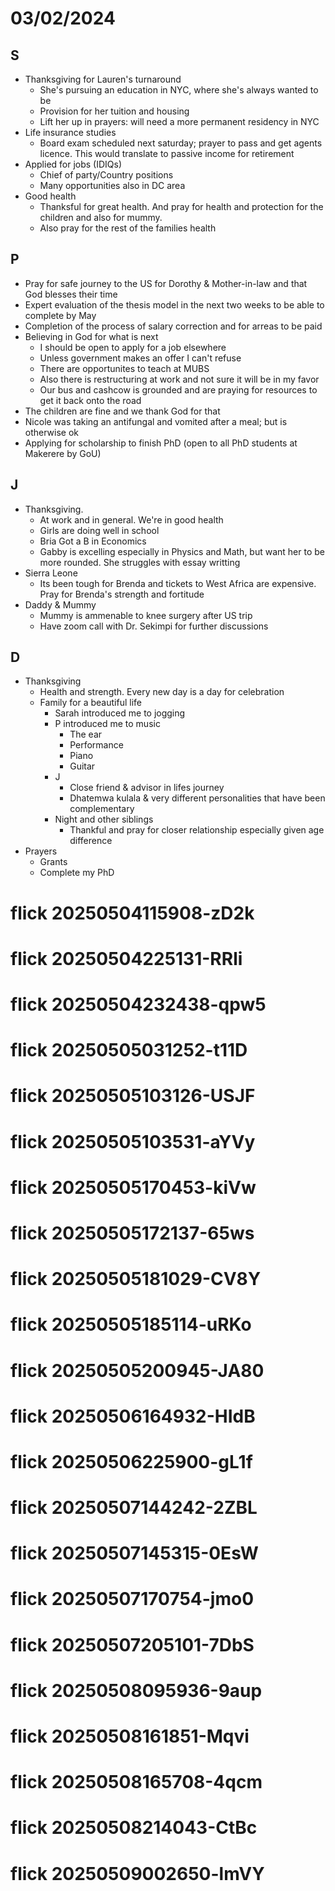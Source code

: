 # 03/02/2024

## S
- Thanksgiving for Lauren's turnaround
   - She's pursuing an education in NYC, where she's always wanted to be
   - Provision for her tuition and housing
   - Lift her up in prayers: will need a more permanent residency in NYC 
- Life insurance studies
   - Board exam scheduled next saturday; prayer to pass and get agents licence. This would translate to passive income for retirement
- Applied for jobs (IDIQs)
   - Chief of party/Country positions
   - Many opportunities also in DC area 
- Good health
   - Thanksful for great health. And pray for health and protection for the children and also for mummy.
   - Also pray for the rest of the families health 
## P
- Pray for safe journey to the US for Dorothy & Mother-in-law and that God blesses their time
- Expert evaluation of the thesis model in the next two weeks to be able to complete by May
- Completion of the process of salary correction and for arreas to be paid
- Believing in God for what is next
   - I should be open to apply for a job elsewhere
   - Unless government makes an offer I can't refuse
   - There are opportunites to teach at MUBS
   - Also there is restructuring at work and not sure it will be in my favor
   - Our bus and cashcow is grounded and are praying for resources to get it back onto the road
- The children are fine and we thank God for that
- Nicole was taking an antifungal and vomited after a meal; but is otherwise ok
- Applying for scholarship to finish PhD (open to all PhD students at Makerere by GoU)
## J 
- Thanksgiving.
   - At work and in general. We're in good health
   - Girls are doing well in school
   - Bria Got a B in Economics
   - Gabby is excelling especially in Physics and Math, but want her to be more rounded. She struggles with essay writting
- Sierra Leone
   - Its been tough for Brenda and tickets to West Africa are expensive. Pray for Brenda's strength and fortitude
- Daddy & Mummy
   - Mummy is ammenable to knee surgery after US trip
   - Have zoom call with Dr. Sekimpi for further discussions 
## D
- Thanksgiving
   - Health and strength. Every new day is a day for celebration
   - Family for a beautiful life
      - Sarah introduced me to jogging
      - P introduced me to music
         - The ear
         - Performance
         - Piano
         - Guitar
      - J
         - Close friend & advisor in lifes journey
         - Dhatemwa kulala & very different personalities that have been complementary
      - Night and other siblings
         - Thankful and pray for closer relationship especially given age difference
- Prayers
   - Grants
   - Complete my PhD    
# flick 20250504115908-zD2k
# flick 20250504225131-RRli
# flick 20250504232438-qpw5
# flick 20250505031252-t11D
# flick 20250505103126-USJF
# flick 20250505103531-aYVy
# flick 20250505170453-kiVw
# flick 20250505172137-65ws
# flick 20250505181029-CV8Y
# flick 20250505185114-uRKo
# flick 20250505200945-JA80
# flick 20250506164932-HIdB
# flick 20250506225900-gL1f
# flick 20250507144242-2ZBL
# flick 20250507145315-0EsW
# flick 20250507170754-jmo0
# flick 20250507205101-7DbS
# flick 20250508095936-9aup
# flick 20250508161851-Mqvi
# flick 20250508165708-4qcm
# flick 20250508214043-CtBc
# flick 20250509002650-lmVY

